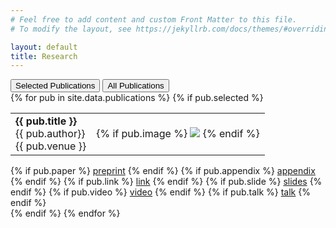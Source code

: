 ```yaml
---
# Feel free to add content and custom Front Matter to this file.
# To modify the layout, see https://jekyllrb.com/docs/themes/#overriding-theme-defaults

layout: default
title: Research
---
```


<div id="pub-tabs">
  <div class="tab-buttons">
    <button class="tab-btn active" onclick="showTab('selected')">Selected Publications</button>
    <button class="tab-btn" onclick="showTab('all')">All Publications</button>
  </div>
  <div id="tab-selected" class="tab-content" style="display:block;">
    {% for pub in site.data.publications %}
      {% if pub.selected %}
        <table>
          <tr>
            <td id="leftcol">
              <div id="pubTitle"><b>{{ pub.title }}</b></div>
              <div id="pubAuthor">{{ pub.author}}</div>
              {{ pub.venue }}
            </td>
            <td id="rightcol">
              {% if pub.image %}
              <img src='assets/images/teasers/{{ pub.image}}'>
              {% endif %}
            </td>
          </tr>
        </table>
        <div id="paperlink">
          {% if pub.paper %}
          <a href="assets/papers/{{ pub.paper }}">preprint</a>
          {% endif %}
          {% if pub.appendix %}
          <a href="{{pub.appendix}}">appendix</a>
          {% endif %}
          {% if pub.link %}
          <a href="{{pub.link}}">link</a>
          {% endif %}
          {% if pub.slide %}
          <a href="assets/slides/{{pub.slide}}">slides</a>
          {% endif %}
          {% if pub.video %}
          <a href="assets/videos/{{pub.video}}">video</a>
          {% endif %}
          {% if pub.talk %}
          <a href="assets/videos/{{pub.talk}}">talk</a>
          {% endif %}
        </div>
      {% endif %}
    {% endfor %}
  </div>
  <div id="tab-all" class="tab-content" style="display:none;">
    {% for pub in site.data.publications %}
      <table>
        <tr>
          <td id="leftcol">
            <div id="pubTitle"><b>{{ pub.title }}</b></div>
            <div id="pubAuthor">{{ pub.author}}</div>
            {{ pub.venue }}
          </td>
          <td id="rightcol">
            {% if pub.image %}
            <img src='assets/images/teasers/{{ pub.image}}'>
            {% endif %}
          </td>
        </tr>
      </table>
      <div id="paperlink">
        {% if pub.paper %}
        <a href="assets/papers/{{ pub.paper }}">preprint</a>
        {% endif %}
        {% if pub.appendix %}
        <a href="{{pub.appendix}}">appendix</a>
        {% endif %}
        {% if pub.link %}
        <a href="{{pub.link}}">link</a>
        {% endif %}
        {% if pub.slide %}
        <a href="assets/slides/{{pub.slide}}">slides</a>
        {% endif %}
        {% if pub.video %}
        <a href="assets/videos/{{pub.video}}">video</a>
        {% endif %}
        {% if pub.talk %}
        <a href="assets/videos/{{pub.talk}}">talk</a>
        {% endif %}
      </div>
    {% endfor %}
  </div>
</div>
<script>
function showTab(tab) {
  document.getElementById('tab-selected').style.display = (tab === 'selected') ? 'block' : 'none';
  document.getElementById('tab-all').style.display = (tab === 'all') ? 'block' : 'none';
  var btns = document.getElementsByClassName('tab-btn');
  for (var i = 0; i < btns.length; i++) {
    btns[i].classList.remove('active');
  }
  if(tab === 'selected') {
    btns[0].classList.add('active');
  } else {
    btns[1].classList.add('active');
  }
}
</script>


